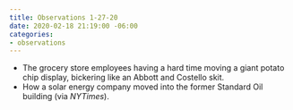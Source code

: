 ```yaml
---
title: Observations 1-27-20
date: 2020-02-18 21:19:00 -06:00
categories:
- observations
---
```


- The grocery store employees having a hard time moving a giant potato chip display, bickering like an Abbott and Costello skit.
- How a solar energy company moved into the former Standard Oil building (via *NYTimes*).